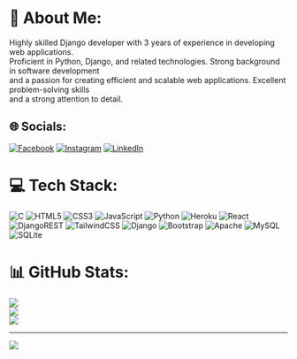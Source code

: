 # 💫 About Me:
Highly skilled Django developer with 3 years of experience in developing web applications.<br>Proficient in Python, Django, and related technologies. Strong background in software development<br>and a passion for creating efficient and scalable web applications. Excellent problem-solving skills<br>and a strong attention to detail.


## 🌐 Socials:
[![Facebook](https://img.shields.io/badge/Facebook-%231877F2.svg?logo=Facebook&logoColor=white)](https://facebook.com/rmshthapa11) [![Instagram](https://img.shields.io/badge/Instagram-%23E4405F.svg?logo=Instagram&logoColor=white)](https://instagram.com/ramesh.thapa78) [![LinkedIn](https://img.shields.io/badge/LinkedIn-%230077B5.svg?logo=linkedin&logoColor=white)](https://linkedin.com/in/https://www.linkedin.com/in/ramesh-thapa-106515214/) 

# 💻 Tech Stack:
![C](https://img.shields.io/badge/c-%2300599C.svg?style=for-the-badge&logo=c&logoColor=white) ![HTML5](https://img.shields.io/badge/html5-%23E34F26.svg?style=for-the-badge&logo=html5&logoColor=white) ![CSS3](https://img.shields.io/badge/css3-%231572B6.svg?style=for-the-badge&logo=css3&logoColor=white) ![JavaScript](https://img.shields.io/badge/javascript-%23323330.svg?style=for-the-badge&logo=javascript&logoColor=%23F7DF1E) ![Python](https://img.shields.io/badge/python-3670A0?style=for-the-badge&logo=python&logoColor=ffdd54) ![Heroku](https://img.shields.io/badge/heroku-%23430098.svg?style=for-the-badge&logo=heroku&logoColor=white) ![React](https://img.shields.io/badge/react-%2320232a.svg?style=for-the-badge&logo=react&logoColor=%2361DAFB) ![DjangoREST](https://img.shields.io/badge/DJANGO-REST-ff1709?style=for-the-badge&logo=django&logoColor=white&color=ff1709&labelColor=gray) ![TailwindCSS](https://img.shields.io/badge/tailwindcss-%2338B2AC.svg?style=for-the-badge&logo=tailwind-css&logoColor=white) ![Django](https://img.shields.io/badge/django-%23092E20.svg?style=for-the-badge&logo=django&logoColor=white) ![Bootstrap](https://img.shields.io/badge/bootstrap-%238511FA.svg?style=for-the-badge&logo=bootstrap&logoColor=white) ![Apache](https://img.shields.io/badge/apache-%23D42029.svg?style=for-the-badge&logo=apache&logoColor=white) ![MySQL](https://img.shields.io/badge/mysql-%2300000f.svg?style=for-the-badge&logo=mysql&logoColor=white) ![SQLite](https://img.shields.io/badge/sqlite-%2307405e.svg?style=for-the-badge&logo=sqlite&logoColor=white)
# 📊 GitHub Stats:
![](https://github-readme-stats.vercel.app/api?username=rmsh5413&theme=dark&hide_border=false&include_all_commits=false&count_private=false)<br/>
![](https://github-readme-streak-stats.herokuapp.com/?user=rmsh5413&theme=dark&hide_border=false)<br/>
![](https://github-readme-stats.vercel.app/api/top-langs/?username=rmsh5413&theme=dark&hide_border=false&include_all_commits=false&count_private=false&layout=compact)

---
[![](https://visitcount.itsvg.in/api?id=rmsh5413&icon=0&color=0)](https://visitcount.itsvg.in)

<!-- Proudly created with GPRM ( https://gprm.itsvg.in ) -->
